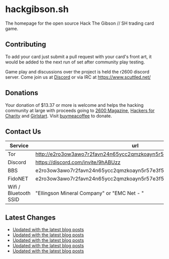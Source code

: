 # hackgibson.sh
The homepage for the open source Hack The Gibson // SH trading card game.


## Contributing

To add your card just submit a pull request with your card's front art, it would be added to the next run of set after community play testing.

Game play and discussions over the project is held the r2600 discord server. Come join us at [Discord](https://discord.com/invite/9hABUzz) or via IRC at https://www.scuttled.net/


## Donations

Your donation of $13.37 or more is welcome and helps the hacking community at large with proceeds going to [2600 Magazine](https://2600.com/), [Hackers for Charity](https://hackersforcharity.org) and [Girlstart](https://girlstart.org).  Visit [buymeacoffee](https://www.buymeacoffee.com/hackgibson.sh) to donate.


## Contact Us

Service | url
-|-
Tor | http://e2ro3ow3awo7r2favn24n65ycc2qmzkoayn5r57e3f56nvjwdcgg32ad.onion
Discord | https://discord.com/invite/9hABUzz
BBS | e2ro3ow3awo7r2favn24n65ycc2qmzkoayn5r57e3f56nvjwdcgg32ad.onion:23
FidoNET | e2ro3ow3awo7r2favn24n65ycc2qmzkoayn5r57e3f56nvjwdcgg32ad.onion:24554
Wifi / Bluetooth SSID | "Ellingson Mineral Company" or "EMC Net - <fidonet address>"

## Latest Changes
<!-- BLOG-POST-LIST:START -->
- [Updated with the latest blog posts](https://github.com/DFW2600/hackgibson.sh/commit/73f3b4bccbbfa21c06d5d6b147c68ecfc863f2f6)
- [Updated with the latest blog posts](https://github.com/DFW2600/hackgibson.sh/commit/38befd167e87aeda1b750afda8da3cf1f9975d80)
- [Updated with the latest blog posts](https://github.com/DFW2600/hackgibson.sh/commit/fe8f8bbadd8583212e1c258fc92e16bc0b307306)
- [Updated with the latest blog posts](https://github.com/DFW2600/hackgibson.sh/commit/63c06c89f1a27236d81af2a208a9aebe98dc85a4)
- [Updated with the latest blog posts](https://github.com/DFW2600/hackgibson.sh/commit/6470b22974c3203415094d02beb2eded38093559)
<!-- BLOG-POST-LIST:END -->
